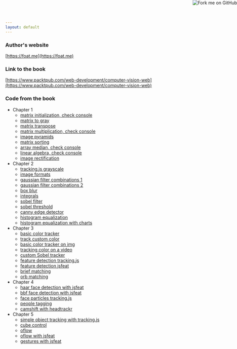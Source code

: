 ```yaml
---
layout: default
---
```


### Author's website
[https://foat.me](https://foat.me)

### Link to the book
[https://www.packtpub.com/web-development/computer-vision-web](https://www.packtpub.com/web-development/computer-vision-web)

### Code from the book

* Chapter 1
  - [matrix initialization, check console](chapter1/1_init.html)
  - [matrix to gray](chapter1/2_imgloadgray.html)
  - [matrix transpose](chapter1/3_transpose.html)
  - [matrix multiplication, check console](chapter1/4_multiply.html)
  - [image pyramids](chapter1/5_pyramids.html)
  - [matrix sorting](chapter1/6_sorting.html)
  - [array median, check console](chapter1/7_median.html)
  - [linear algebra, check console](chapter1/8_linearsystem.html)
  - [image rectification](chapter1/9_perspective.html)
* Chapter 2
  - [tracking.js grayscale](chapter2/1_trakinggrayscale.html)
  - [image formats](chapter2/2_imageformats.html)
  - [gaussian filter combinations 1](chapter2/3_gaussianseparate.html)
  - [gaussian filter combinations 2](chapter2/4_gaussian.html)
  - [box blur](chapter2/5_boxblur.html)
  - [integrals](chapter2/6_integral.html)
  - [sobel filter](chapter2/7_sobel.html)
  - [sobel threshold](chapter2/8_sobelthreshold.html)
  - [canny edge detector](chapter2/9_canny.html)
  - [histogram equalization](chapter2/10_equalization.html)
  - [histogram equalization with charts](chapter2/11_histogram.html)
* Chapter 3
  - [basic color tracker](chapter3/1_colortracker.html)
  - [track custom color](chapter3/2_customcolor.html)
  - [basic color tracker on img](chapter3/3_imgtracker.html)
  - [tracking color on a video](chapter3/4_videotracker.html)
  - [custom Sobel tracker](chapter3/5_customsobel.html)
  - [feature detection tracking.js](chapter3/6_fasttracking.html)
  - [feature detection jsfeat](chapter3/7_fastjsfeat.html)
  - [brief matching](chapter3/8_brief.html)
  - [orb matching](chapter3/9_orb.html)
* Chapter 4
  - [haar face detection with jsfeat](chapter4/1_haarjsfeat.html)
  - [bbf face detection with jsfeat](chapter4/2_bbfjsfeat.html)
  - [face particles tracking.js](chapter4/3_facetracking.html)
  - [people tagging](chapter4/4_tagging.html)
  - [camshift with headtrackr](chapter4/5_camshift.html)
* Chapter 5
  - [simple object tracking with tracking.js](chapter5/1_objecttrackingjs.html)
  - [cube control](chapter5/2_headcontrol.html)
  - [oflow](chapter5/3_oflow.html)
  - [oflow with jsfeat](chapter5/4_flowjsfeat.html)
  - [gestures with jsfeat](chapter5/5_gesturesjsfeat.html)

<a href="https://github.com/Foat/computer-vision-for-the-web"><img style="position: absolute; top: 0; right: 0; border: 0;" src="https://camo.githubusercontent.com/38ef81f8aca64bb9a64448d0d70f1308ef5341ab/68747470733a2f2f73332e616d617a6f6e6177732e636f6d2f6769746875622f726962626f6e732f666f726b6d655f72696768745f6461726b626c75655f3132313632312e706e67" alt="Fork me on GitHub" data-canonical-src="https://s3.amazonaws.com/github/ribbons/forkme_right_darkblue_121621.png"></a>
